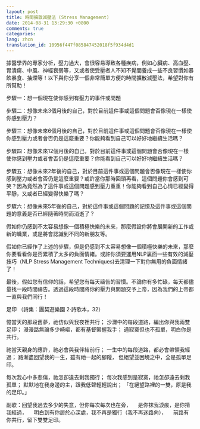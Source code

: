 ```yaml
---
layout: post
title: 時間擴散減壓法 (Stress Management)
date: 2014-08-31 13:29:30 +0800
comments: true
categories:
lang: zhcn
translation_id: 10956f447f085847452018f5f934d4d1
---
```


據醫學界的專家分析，壓力過大，會很容易導致各種疾病，例如心臟病、高血壓、胃潰瘍、中風、神經衰弱等，又或者使受壓者人不知不覺間養成一些不良習慣如暴飲暴食、抽煙等！以下與你分享一個非常簡單方便的時間擴散減壓法，希望對你有所幫助！

步驟一：想一個現在使你感到有壓力的事件或問題

步驟二：想像未來3個月後的自己，對於目前這件事或這個問題會否像現在一樣使你感到壓力？

步驟三：想像未來6個月後的自己，對於目前這件事或這個問題會否像現在一樣使你感到壓力或者會否仍是這麼重要？你能夠看到自己可以好好地繼續生活嗎？

步驟四：想像未來12個月後的自己，對於目前這件事或這個問題會否像現在一樣使你感到壓力或者會否仍是這麼重要？你能看到自己可以好好地繼續生活嗎？

步驟五：想像未來2年後的自己，對於目前這件事或這個問題會否像現在一樣使你感到壓力或者會否仍是這麼重要？或許當你那時回頭再看，這個問題你會感到可笑？因為竟然為了這件事或這個問題感到壓力重重！你能夠看到自己心情已經變得平靜，又或者已經變得快樂了嗎？

步驟六：想像未來5年後的自己，對於這件事或這個問題的記憶及這件事或這個問題的意義是否已經隨著時間而消逝了？

假如你仍感到不太容易想像一個積極快樂的未來，那麼假設你將會展開新的工作或新的職業，或是將會認識到不同的新朋友等。

假如你已經作了上述的步驟，但是仍感到不太容易想像一個積極快樂的未來，那麼你要看看你是否累積了太多的負面情緒。或許你須要運用NLP裏面一些有效的減壓技巧（NLP Stress Management Techniques)去清理一下對你無用的負面情緒了！

最後，假如您有信仰的話，希望您有每天禱告的習慣。不論你有多忙碌，每天都儘量找一段時間禱告。透過這段時間將你的壓力與問題交予上帝，因為我們的上帝都一直與我們同行！

足印 （詩集：團契遊樂園 2‧詩歌本，32）

憶當天的那段舊夢，祂仿似與我夜裡共行；
沙灘中的每段道路，編出你與我兩雙足印；
漫漫路無論多少崎嶇，都有基督緊握我手；
遇寂寞但也不孤單，明白你是共行。

祂當天親身的應許，祂必會與我伴結前行；
一生中的每段道路，都必會帶領我經過；
路漸盡回望我的一生，雖有祂一起的腳蹤，
但絕望並困境之中，全是孤單足印。

每次我心中多悲傷，祂怎卻遠去剩我獨行；
每次我感到是寂寞，祂怎卻遠去剩我孤單；
默默地在我身邊的主，跟我低聲輕輕說出；
「在絕望路裡的一雙，原是我的足印。」

副歌：回望我過去多少的失意，但你每次每次也在旁，
　是你抹我淚痕，是你揹我經過，
　明白到有你居於心深處，我不再是獨行（我不再迷路向），
　前路有你共行，留下雙雙足印。
